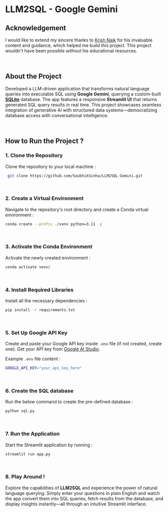 # LLM2SQL - Google Gemini

## Acknowledgement
I would like to extend my sincere thanks to  [Krish Naik](https://github.com/krishnaik06)  for his invaluable content and guidance, which helped me build this project. This project wouldn't have been possible without his educational resources.

<br>

## About the Project
Developed a LLM-driven application that transforms natural language queries into executable SQL using **Google Gemini**, querying a custom-built [**SQLite**](https://www.sqlite.org/) database. The app features a responsive **Streamlit UI** that returns generated SQL query results in real time. This project showcases seamless integration of generative AI with structured data systems—democratizing database access with conversational intelligence.

<br>

## How to Run the Project ?
### **1. Clone the Repository**
Clone the repository to your local machine :
```bash
 git clone https://github.com/SoubhikSinha/LLM2SQL-Gemini.git
```

<br>

### **2. Create a Virtual Environment**
Navigate to the repository's root directory and create a Conda virtual environment :
```bash
conda create --prefix ./venv python=3.11 -y
```

<br>

### **3. Activate the Conda Environment**
Activate the newly created environment :
```bash
conda activate venv/
```

<br>  

### **4. Install Required Libraries**
Install all the necessary dependencies :
```bash
pip install -r requirements.txt
```

<br>

### **5. Set Up Google API Key**
Create and paste your Google API key inside  `.env`  file (if not created, create one). Get your API key from  [Google AI Studio](https://aistudio.google.com/app/apikey).

Example  `.env`  file content :
```bash
GOOGLE_API_KEY="your_api_key_here"
```

<br>

### **6. Create the SQL database**
Run the below command to create the pre-defined database :
```bash
python sql.py
```

<br>

### **7. Run the Application**
Start the Streamlit application by running :
```bash
streamlit run app.py
```

<br>

### **8. Play Around !**
Explore the capabilities of **LLM2SQL** and experience the power of natural language querying. Simply enter your questions in plain English and watch the app convert them into SQL queries, fetch results from the database, and display insights instantly—all through an intuitive Streamlit interface.
